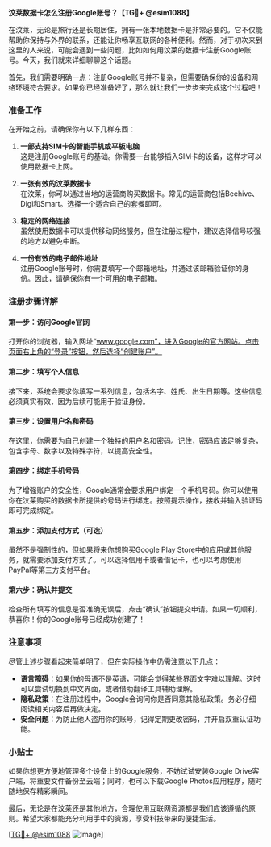 **汶莱数据卡怎么注册Google账号？【TG💪+ @esim1088】**

在汶莱，无论是旅行还是长期居住，拥有一张本地数据卡是非常必要的。它不仅能帮助你保持与外界的联系，还能让你畅享互联网的各种便利。然而，对于初次来到这里的人来说，可能会遇到一些问题，比如如何用汶莱的数据卡注册Google账号。今天，我们就来详细聊聊这个话题。

首先，我们需要明确一点：注册Google账号并不复杂，但需要确保你的设备和网络环境符合要求。如果你已经准备好了，那么就让我们一步步来完成这个过程吧！

### 准备工作

在开始之前，请确保你有以下几样东西：

1. **一部支持SIM卡的智能手机或平板电脑**  
   这是注册Google账号的基础。你需要一台能够插入SIM卡的设备，这样才可以使用数据卡上网。

2. **一张有效的汶莱数据卡**  
   在汶莱，你可以通过当地的运营商购买数据卡。常见的运营商包括Beehive、Digi和Smart。选择一个适合自己的套餐即可。

3. **稳定的网络连接**  
   虽然使用数据卡可以提供移动网络服务，但在注册过程中，建议选择信号较强的地方以避免中断。

4. **一份有效的电子邮件地址**  
   注册Google账号时，你需要填写一个邮箱地址，并通过该邮箱验证你的身份。因此，请确保你有一个可用的电子邮箱。

### 注册步骤详解

#### 第一步：访问Google官网
打开你的浏览器，输入网址“www.google.com”，进入Google的官方网站。点击页面右上角的“登录”按钮，然后选择“创建账户”。

#### 第二步：填写个人信息
接下来，系统会要求你填写一系列信息，包括名字、姓氏、出生日期等。这些信息必须真实有效，因为后续可能用于验证身份。

#### 第三步：设置用户名和密码
在这里，你需要为自己创建一个独特的用户名和密码。记住，密码应该足够复杂，包含字母、数字以及特殊字符，以提高安全性。

#### 第四步：绑定手机号码
为了增强账户的安全性，Google通常会要求用户绑定一个手机号码。你可以使用你在汶莱购买的数据卡所提供的号码进行绑定。按照提示操作，接收并输入验证码即可完成绑定。

#### 第五步：添加支付方式（可选）
虽然不是强制性的，但如果将来你想购买Google Play Store中的应用或其他服务，就需要添加支付方式了。可以选择信用卡或者借记卡，也可以考虑使用PayPal等第三方支付平台。

#### 第六步：确认并提交
检查所有填写的信息是否准确无误后，点击“确认”按钮提交申请。如果一切顺利，恭喜你！你的Google账号已经成功创建了！

### 注意事项

尽管上述步骤看起来简单明了，但在实际操作中仍需注意以下几点：

- **语言障碍**：如果你的母语不是英语，可能会觉得某些界面文字难以理解。这时可以尝试切换到中文界面，或者借助翻译工具辅助理解。
- **隐私政策**：在注册过程中，Google会询问你是否同意其隐私政策。务必仔细阅读相关内容后再做决定。
- **安全问题**：为防止他人盗用你的账号，记得定期更改密码，并开启双重认证功能。

### 小贴士

如果你想更方便地管理多个设备上的Google服务，不妨试试安装Google Drive客户端，将重要文件备份至云端；同时，也可以下载Google Photos应用程序，随时随地保存精彩瞬间。

最后，无论是在汶莱还是其他地方，合理使用互联网资源都是我们应该遵循的原则。希望大家都能充分利用手中的资源，享受科技带来的便捷生活。

[[TG💪+ @esim1088](https://t.me/s/esim1088) ![Image](https://i.postimg.cc/4NQfJmqS/Snipaste-2025-05-13-00-14-12.png)]